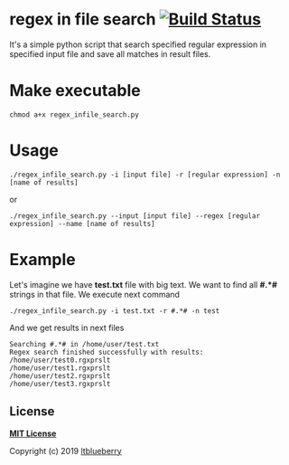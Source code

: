 # regex in file search [![Build Status](https://travis-ci.org/ltblueberry/regex-infile-search.svg?branch=master)](https://travis-ci.org/ltblueberry/regex-infile-search)
It's a simple python script that search specified regular expression in specified input file and save all matches in result files.

# Make executable
```
chmod a+x regex_infile_search.py
```

# Usage
```
./regex_infile_search.py -i [input file] -r [regular expression] -n [name of results]
```
or
```
./regex_infile_search.py --input [input file] --regex [regular expression] --name [name of results]
```

# Example
Let's imagine we have **test.txt** file with big text.
We want to find all **#.*#** strings in that file. We execute next command
```
./regex_infile_search.py -i test.txt -r #.*# -n test
```
And we get results in next files
```
Searching #.*# in /home/user/test.txt
Regex search finished successfully with results:
/home/user/test0.rgxprslt
/home/user/test1.rgxprslt
/home/user/test2.rgxprslt
/home/user/test3.rgxprslt
```

## License

**[MIT License](LICENSE)**

Copyright (c) 2019 [ltblueberry](https://github.com/ltblueberry)